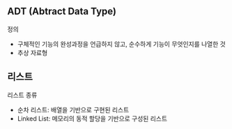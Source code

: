 ## ADT (Abtract Data Type)
정의
- 구체적인 기능의 완성과정을 언급하지 않고, 순수하게 기능이 무엇인지를 나열한 것
- 추상 자료형

## 리스트
리스트 종류
- 순차 리스트: 배열을 기반으로 구현된 리스트
- Linked List: 메모리의 동적 할당을 기반으로 구성된 리스트

